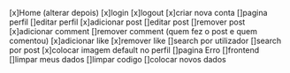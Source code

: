 [x]Home (alterar depois)
[x]login
[x]logout
[x]criar nova conta
[]pagina perfil
[]editar perfil
[x]adicionar post 
[]editar post 
[]remover post
[x]adicionar comment
[]remover comment (quem fez o post e quem comentou)
[x]adicionar like
[x]remover like
[]search por utilizador
[]search por post
[x]colocar imagem default no perfil
[]pagina Erro
[]frontend
[]limpar meus dados
[]limpar codigo
[]colocar novos dados 
